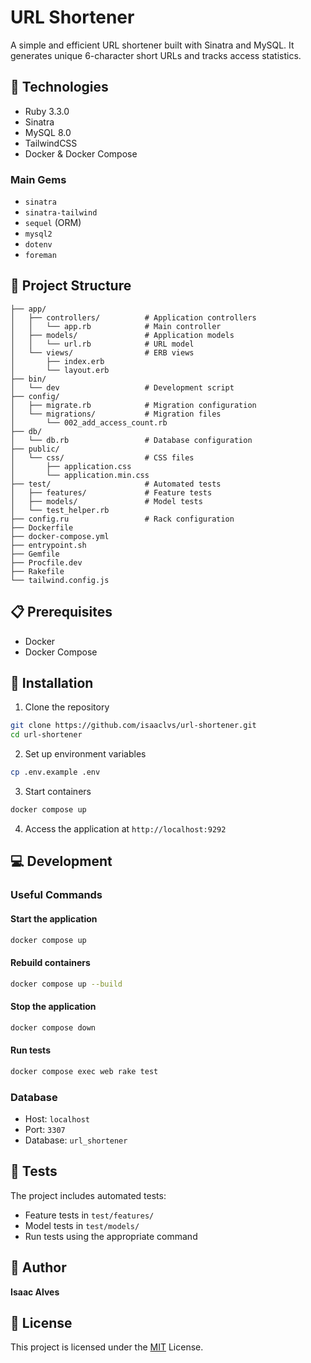 # URL Shortener

A simple and efficient URL shortener built with Sinatra and MySQL. It generates unique 6-character short URLs and tracks access statistics.

## 🚀 Technologies

- Ruby 3.3.0
- Sinatra
- MySQL 8.0
- TailwindCSS
- Docker & Docker Compose

### Main Gems
- `sinatra`
- `sinatra-tailwind`
- `sequel` (ORM)
- `mysql2`
- `dotenv`
- `foreman`

## 📁 Project Structure
```
├── app/
│   ├── controllers/          # Application controllers
│   │   └── app.rb            # Main controller
│   ├── models/               # Application models
│   │   └── url.rb            # URL model
│   └── views/                # ERB views
│       ├── index.erb
│       └── layout.erb
├── bin/
│   └── dev                   # Development script
├── config/
│   ├── migrate.rb            # Migration configuration
│   └── migrations/           # Migration files
│       └── 002_add_access_count.rb
├── db/
│   └── db.rb                 # Database configuration
├── public/
│   └── css/                  # CSS files
│       ├── application.css
│       └── application.min.css
├── test/                     # Automated tests
│   ├── features/             # Feature tests
│   ├── models/               # Model tests
│   └── test_helper.rb
├── config.ru                 # Rack configuration
├── Dockerfile
├── docker-compose.yml
├── entrypoint.sh
├── Gemfile
├── Procfile.dev
├── Rakefile
└── tailwind.config.js
```

## 📋 Prerequisites

- Docker
- Docker Compose

## 🔧 Installation

1. Clone the repository
```bash
git clone https://github.com/isaaclvs/url-shortener.git
cd url-shortener
```

2. Set up environment variables
```bash
cp .env.example .env
```

3. Start containers
```bash
docker compose up
```

4. Access the application at `http://localhost:9292`

## 💻 Development

### Useful Commands

#### Start the application
```bash
docker compose up
```

#### Rebuild containers
```bash
docker compose up --build
```

#### Stop the application
```bash
docker compose down
```

#### Run tests
```bash
docker compose exec web rake test
```

### Database
- Host: `localhost`
- Port: `3307`
- Database: `url_shortener`

## 🧪 Tests

The project includes automated tests:
- Feature tests in `test/features/`
- Model tests in `test/models/`
- Run tests using the appropriate command

## 👤 Author

**Isaac Alves**

## 📝 License

This project is licensed under the [MIT](LICENSE.md) License.